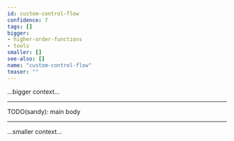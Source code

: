 ```yaml
---
id: custom-control-flow
confidence: 7
tags: []
bigger:
- higher-order-functions
- tools
smaller: []
see-also: []
name: "custom-control-flow"
teaser: ""
---
```



...bigger context...

---

TODO(sandy): main body

---

...smaller context...
